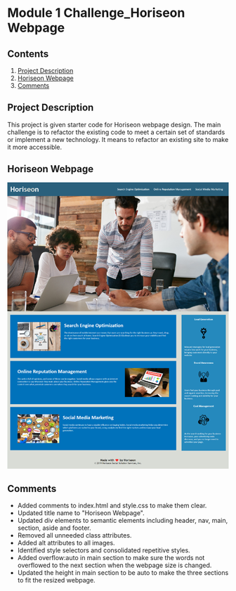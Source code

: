 # Module 1 Challenge_Horiseon Webpage

## Contents
1. [Project Description](#project-description)
2. [Horiseon Webpage](#horiseon-webpage)
3. [Comments](#comments)

## Project Description
This project is given starter code for Horiseon webpage design. The main challenge is to refactor the existing code to meet a certain set of standards or implement a new technology. It means to refactor an existing site to make it more accessible.

## Horiseon Webpage
![The following image is the screenshot of Horiseon webpage](./assets/images/Module-1-Challenge_Horiseon%20Webpage.png)

## Comments
* Added comments to index.html and style.css to make them clear.
* Updated title name to "Horiseon Webpage".
* Updated div elements to semantic elements including header, nav, main, section, aside and footer.
* Removed all unneeded class attributes.
* Added alt attributes to all images.
* Identified style selectors and consolidated repetitive styles.
* Added overflow:auto in main section to make sure the words not overflowed to the next section when the webpage size is changed.
* Updated the height in main section to be auto to make the three sections to fit the resized webpage.
